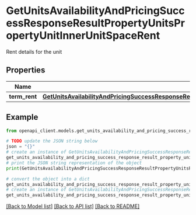 # GetUnitsAvailabilityAndPricingSuccessResponseResultPropertyUnitsPropertyUnitInnerUnitSpaceRent

Rent details for the unit

## Properties

Name | Type | Description | Notes
------------ | ------------- | ------------- | -------------
**term_rent** | [**GetUnitsAvailabilityAndPricingSuccessResponseResultPropertyUnitsPropertyUnitInnerUnitSpaceRentTermRent**](GetUnitsAvailabilityAndPricingSuccessResponseResultPropertyUnitsPropertyUnitInnerUnitSpaceRentTermRent.md) |  | 

## Example

```python
from openapi_client.models.get_units_availability_and_pricing_success_response_result_property_units_property_unit_inner_unit_space_rent import GetUnitsAvailabilityAndPricingSuccessResponseResultPropertyUnitsPropertyUnitInnerUnitSpaceRent

# TODO update the JSON string below
json = "{}"
# create an instance of GetUnitsAvailabilityAndPricingSuccessResponseResultPropertyUnitsPropertyUnitInnerUnitSpaceRent from a JSON string
get_units_availability_and_pricing_success_response_result_property_units_property_unit_inner_unit_space_rent_instance = GetUnitsAvailabilityAndPricingSuccessResponseResultPropertyUnitsPropertyUnitInnerUnitSpaceRent.from_json(json)
# print the JSON string representation of the object
print(GetUnitsAvailabilityAndPricingSuccessResponseResultPropertyUnitsPropertyUnitInnerUnitSpaceRent.to_json())

# convert the object into a dict
get_units_availability_and_pricing_success_response_result_property_units_property_unit_inner_unit_space_rent_dict = get_units_availability_and_pricing_success_response_result_property_units_property_unit_inner_unit_space_rent_instance.to_dict()
# create an instance of GetUnitsAvailabilityAndPricingSuccessResponseResultPropertyUnitsPropertyUnitInnerUnitSpaceRent from a dict
get_units_availability_and_pricing_success_response_result_property_units_property_unit_inner_unit_space_rent_from_dict = GetUnitsAvailabilityAndPricingSuccessResponseResultPropertyUnitsPropertyUnitInnerUnitSpaceRent.from_dict(get_units_availability_and_pricing_success_response_result_property_units_property_unit_inner_unit_space_rent_dict)
```
[[Back to Model list]](../README.md#documentation-for-models) [[Back to API list]](../README.md#documentation-for-api-endpoints) [[Back to README]](../README.md)


